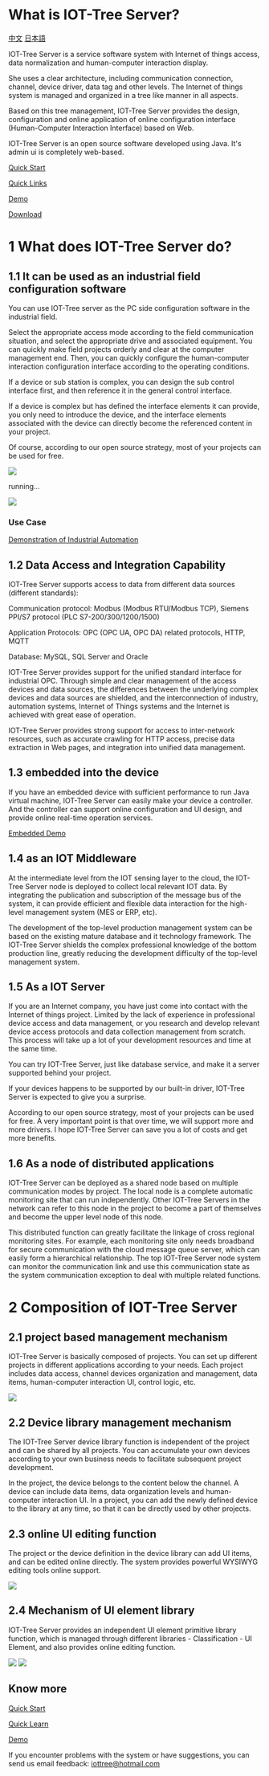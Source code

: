 What is IOT-Tree Server?
==
 <a href="./web/doc/cn/README.md" target="_blank">中文</a>
 <a href="./web/doc/jp/README.md" target="_blank">日本語</a>
 

IOT-Tree Server is a service software system with Internet of things access, data normalization and human-computer interaction display.

She uses a clear architecture, including communication connection, channel, device driver, data tag and other levels. The Internet of things system is managed and organized in a tree like manner in all aspects.

Based on this tree management, IOT-Tree Server provides the design, configuration and online application of online configuration interface (Human-Computer Interaction Interface) based on Web.

IOT-Tree Server is an open source software developed using Java. It's admin ui is completely web-based.


[Quick Start][quick_start]

[Quick Links][quick_link]

[Demo][demo_link]

[Download][dl_link]

# 1 What does IOT-Tree Server do?




## 1.1 It can be used as an industrial field configuration software

You can use IOT-Tree server as the PC side configuration software in the industrial field.

Select the appropriate access mode according to the field communication situation, and select the appropriate drive and associated equipment. You can quickly make field projects orderly and clear at the computer management end. Then, you can quickly configure the human-computer interaction configuration interface according to the operating conditions.

If a device or sub station is complex, you can design the sub control interface first, and then reference it in the general control interface.

If a device is complex but has defined the interface elements it can provide, you only need to introduce the device, and the interface elements associated with the device can directly become the referenced content in your project.

Of course, according to our open source strategy, most of your projects can be used for free.


<img src="./web/doc/en/doc/img/prj3.png">

running...

<img src="./web/doc/en/doc/img/hmi.gif">


### Use Case

[Demonstration of Industrial Automation][case_auto_demo]

## 1.2 Data Access and Integration Capability

IOT-Tree Server supports access to data from different data sources (different standards):

Communication protocol: Modbus (Modbus RTU/Modbus TCP), Siemens PPI/S7 protocol (PLC S7-200/300/1200/1500)

Application Protocols: OPC (OPC UA, OPC DA) related protocols, HTTP, MQTT

Database: MySQL, SQL Server and Oracle

IOT-Tree Server provides support for the unified standard interface for industrial OPC. Through simple and clear management of the access devices and data sources, the differences between the underlying complex devices and data sources are shielded, and the interconnection of industry, automation systems, Internet of Things systems and the Internet is achieved with great ease of operation.

IOT-Tree Server provides strong support for access to inter-network resources, such as accurate crawling for HTTP access, precise data extraction in Web pages, and integration into unified data management.



## 1.3 embedded into the device

If you have an embedded device with sufficient performance to run Java virtual machine, IOT-Tree Server can easily make your device a controller. And the controller can support online configuration and UI design, and provide online real-time operation services.

[Embedded Demo][embed_ctrl_demo]





## 1.4 as an IOT Middleware

At the intermediate level from the IOT sensing layer to the cloud, the IOT-Tree Server node is deployed to collect local relevant IOT data. By integrating the publication and subscription of the message bus of the system, it can provide efficient and flexible data interaction for the high-level management system (MES or ERP, etc).

The development of the top-level production management system can be based on the existing mature database and it technology framework. The IOT-Tree Server shields the complex professional knowledge of the bottom production line, greatly reducing the development difficulty of the top-level management system.



## 1.5 As a IOT Server

If you are an Internet company, you have just come into contact with the Internet of things project. Limited by the lack of experience in professional device access and data management, or you research and develop relevant device access protocols and data collection management from scratch. This process will take up a lot of your development resources and time at the same time.

You can try IOT-Tree Server, just like database service, and make it a server supported behind your project.

If your devices happens to be supported by our built-in driver, IOT-Tree Server is expected to give you a surprise.

According to our open source strategy, most of your projects can be used for free. A very important point is that over time, we will support more and more drivers. I hope IOT-Tree Server can save you a lot of costs and get more benefits.





## 1.6 As a node of distributed applications

IOT-Tree Server can be deployed as a shared node based on multiple communication modes by project. The local node is a complete automatic monitoring site that can run independently. Other IOT-Tree Servers in the network can refer to this node in the project to become a part of themselves and become the upper level node of this node.

This distributed function can greatly facilitate the linkage of cross regional monitoring sites. For example, each monitoring site only needs broadband for secure communication with the cloud message queue server, which can easily form a hierarchical relationship. The top IOT-Tree Server node system can monitor the communication link and use this communication state as the system communication exception to deal with multiple related functions.





# 2 Composition of IOT-Tree Server

## 2.1 project based management mechanism

IOT-Tree Server is basically composed of projects. You can set up different projects in different applications according to your needs. Each project includes data access, channel devices organization and management, data items, human-computer interaction UI, control logic, etc.

<img src="./web/doc/en/doc/img/readme_18.png">




## 2.2 Device library management mechanism

The IOT-Tree Server device library function is independent of the project and can be shared by all projects. You can accumulate your own devices according to your own business needs to facilitate subsequent project development.

In the project, the device belongs to the content below the channel. A device can include data items, data organization levels and human-computer interaction UI. In a project, you can add the newly defined device to the library at any time, so that it can be directly used by other projects.

## 2.3 online UI editing function

The project or the device definition in the device library can add UI items, and can be edited online directly. The system provides powerful WYSIWYG editing tools online support.


<img src="./web/doc/en/doc/img/readme_19.png">



## 2.4 Mechanism of UI element library

IOT-Tree Server provides an independent UI element primitive library function, which is managed through different libraries - Classification - UI Element, and also provides online editing function.

<img src="./web/doc/en/doc/img/readme_20.png">

<img src="./web/doc/en/doc/img/readme_21.png">

## Know more

[Quick Start][quick_start]

[Quick Learn][quick_link]

[Demo][demo_link]

If you encounter problems with the system or have suggestions, you can send us email feedback: iottree@hotmail.com

[quick_start]: ./web/doc/en/doc/quick_start.md
[quick_link]: ./web/doc/en/doc/quick/index.md
[demo_link]: ./web/doc/en/doc/case/index.md
[dl_link]: https://github.com/bambooww/iot-tree/releases
[case_auto_demo]: ./web/doc/en/doc/case/case_auto.md

[pump_demo]: ./web/doc/en/doc/case/example_psd.md
[lamp_demo]: ./web/doc/en/doc/case/example_lamp_demo.md
[embed_ctrl_demo]: ./web/doc/en/doc/case/example_embed.md

